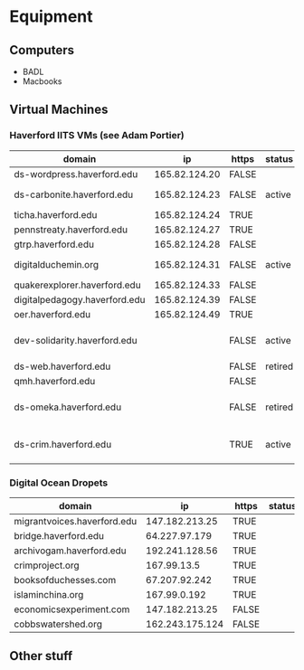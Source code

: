 # Equipment 

## Computers 
- BADL 
- Macbooks 

## Virtual Machines 

### Haverford IITS VMs (see Adam Portier)

| domain                        | ip            | https | status   | notes                    |
|-------------------------------|---------------|-------|----------|--------------------------|
| ds-wordpress.haverford.edu    | 165.82.124.20 | FALSE |          |                          |
| ds-carbonite.haverford.edu    | 165.82.124.23 | FALSE | active   | legacy projects          |
| ticha.haverford.edu           | 165.82.124.24 | TRUE  |          |                          |
| pennstreaty.haverford.edu     | 165.82.124.27 | TRUE  |          |                          |
| gtrp.haverford.edu            | 165.82.124.28 | FALSE |          |                          |
| digitalduchemin.org           | 165.82.124.31 | FALSE | active   | Rich Freedman            |
| quakerexplorer.haverford.edu  | 165.82.124.33 | FALSE |          |                          |
| digitalpedagogy.haverford.edu | 165.82.124.39 | FALSE |          |                          |
| oer.haverford.edu             | 165.82.124.49 | TRUE  |          |                          |
| dev-solidarity.haverford.edu  |               | FALSE | active   | Solidarity Economy Map   |
| ds-web.haverford.edu          |               | FALSE | retired  |                          |
| qmh.haverford.edu             |               | FALSE |          |                          |
| ds-omeka.haverford.edu        |               | FALSE | retired  | legacy omeka projects    |
| ds-crim.haverford.edu         |               | TRUE  | active   | Rich Freedman JupyterHub |


### Digital Ocean Dropets
| domain                      | ip              | https | status  | notes  |
|-----------------------------|-----------------|-------|---------|--------|
| migrantvoices.haverford.edu | 147.182.213.25  | TRUE  |         |        |
| bridge.haverford.edu        | 64.227.97.179   | TRUE  |         |        |
| archivogam.haverford.edu    | 192.241.128.56  | TRUE  |         |        |
| crimproject.org             | 167.99.13.5     | TRUE  |         |        |
| booksofduchesses.com        | 67.207.92.242   | TRUE  |         |        |
| islaminchina.org            | 167.99.0.192    | TRUE  |         |        |
| economicsexperiment.com     | 147.182.213.25  | FALSE |         |        |
| cobbswatershed.org          | 162.243.175.124 | FALSE |         |        |


## Other stuff